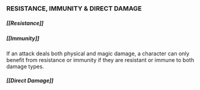 ### RESISTANCE, IMMUNITY & DIRECT DAMAGE
##### [[Resistance]]

##### [[Immunity]]

If an attack deals both physical and magic damage, a character can only benefit from resistance or immunity if they are resistant or immune to both damage types.

##### [[Direct Damage]]